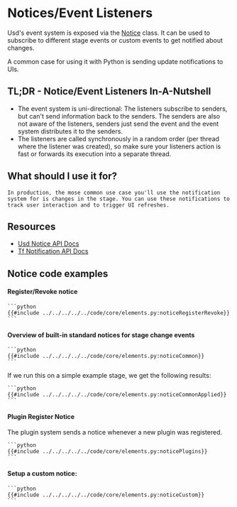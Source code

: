 # Notices/Event Listeners
Usd's event system is exposed via the [Notice](https://openusd.org/dev/api/group__group__tf___notification.html) class. It can be used to subscribe to different stage events or custom events to get notified about changes. 

A common case for using it with Python is sending update notifications to UIs.

## TL;DR - Notice/Event Listeners In-A-Nutshell
- The event system is uni-directional: The listeners subscribe to senders, but can't send information back to the senders. The senders are also not aware of the listeners, senders just send the event and the event system distributes it to the senders.
- The listeners are called synchronously in a random order (per thread where the listener was created), so make sure your listeners action is fast or forwards its execution into a separate thread. 

## What should I use it for? <a name="usage"></a>
~~~admonish tip
In production, the mose common use case you'll use the notification system for is changes in the stage. You can use these notifications to track user interaction and to trigger UI refreshes.
~~~

## Resources
- [Usd Notice API Docs](https://openusd.org/dev/api/class_usd_notice.html)
- [Tf Notification API Docs](https://openusd.org/dev/api/group__group__tf___notification.html)

## Notice code examples

#### Register/Revoke notice
~~~admonish info title=""
```python
{{#include ../../../../../code/core/elements.py:noticeRegisterRevoke}}
```
~~~

#### Overview of built-in standard notices for stage change events
~~~admonish info title=""
```python
{{#include ../../../../../code/core/elements.py:noticeCommon}}
```
~~~

If we run this on a simple example stage, we get the following results:
~~~admonish info title=""
```python
{{#include ../../../../../code/core/elements.py:noticeCommonApplied}}
```
~~~

#### Plugin Register Notice
The plugin system sends a notice whenever a new plugin was registered.
~~~admonish info title=""
```python
{{#include ../../../../../code/core/elements.py:noticePlugins}}
```
~~~

#### Setup a custom notice:
~~~admonish info title=""
```python
{{#include ../../../../../code/core/elements.py:noticeCustom}}
```
~~~